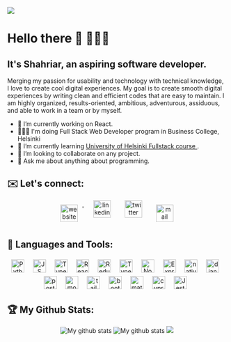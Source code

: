 ![](https://visitor-badge.laobi.icu/badge?page_id=shahsau.shahsau)
# Hello there 👋 👨🏽‍💻 
## It's Shahriar, an aspiring software developer.
Merging my passion for usability and technology with technical knowledge, I love to create cool digital experiences. ​My goal is to create smooth digital experiences by writing clean and efficient codes that are easy to maintain. I am highly organized, results-oriented, ambitious, adventurous, assiduous​, and able to work in a team or by myself.
- 🔭  I’m currently working on React.
- 👨🏽‍💻  I'm doing Full Stack Web Developer program in Business College, Helsinki
- 🌱  I’m currently learning <a href="https://fullstackopen.com/en/">University of Helsinki Fullstack course </a>. 
- 👯  I’m looking to collaborate on any project.
- 💬  Ask me about anything about programming.


## ✉️ Let's connect:
<p align="center">
 <a href="https://shahsau.herokuapp.com/" target="_blank" rel="noopener noreferrer"> <img src="https://toppng.com/uploads/preview/web-png-jpg-transparent-stock-website-icon-blue-11563644926reanjnmk6x.png" alt="website" height="40" style="vertical-align:top; margin:10px"> </a>&nbsp;&nbsp;
 <a href="https://www.linkedin.com/in/shahriar-karim-saurov-53a6ba4b/" target="_blank" rel="noopener noreferrer"> <img  src="https://www.pikpng.com/pngl/m/57-572097_linkedin-transparent-icon-linked-in-logo-with-white.png" alt="linkedin" height="40" style="vertical-align:top; margin:0px 10px"></a>&nbsp;&nbsp;
 <a href="https://twitter.com/saurov_shahriar" target="_blank" rel="noopener noreferrer"> <img  src="https://www.freepnglogos.com/uploads/twitter-logo-png/twitter-logo-vector-png-clipart-1.png" alt="twitter" height="40" style="vertical-align:top; margin:0px 10px"></a>&nbsp;&nbsp;
 <a href="mailto:shahriarksaurov@gmail.com"> <img src="https://www.freepnglogos.com/uploads/logo-gmail-png/logo-gmail-png-gmail-icon-download-png-and-vector-1.png" alt="mail" height="40" style="vertical-align:top; margin:10px"></a>
</p>
 

## 🧰 Languages and Tools:

<div align="center">

 <img src="https://img.shields.io/badge/Python-3776AB?style=for-the-badge&logo=python&logoColor=white" alt="Python" height="30" style="vertical-align:top; margin:4px">&nbsp;&nbsp;
 <img src="https://img.shields.io/badge/JavaScript-323330?style=for-the-badge&logo=javascript&logoColor=F7DF1E" alt="JS" height="30" style="vertical-align:top; margin:4px">&nbsp;&nbsp;
 <img src="https://img.shields.io/badge/C%23-239120?style=for-the-badge&logo=c-sharp&logoColor=white" alt="Typescript" height="30" style="vertical-align:top; margin:4px">&nbsp;&nbsp;
  <img src="https://img.shields.io/badge/React-20232A?style=for-the-badge&logo=react&logoColor=61DAFB" alt="React" height="30" style="vertical-align:top; margin:4px">&nbsp;&nbsp;
 <img src="https://img.shields.io/badge/redux-%23593d88.svg?style=for-the-badge&logo=redux&logoColor=white" alt="Redux" height="30" style="vertical-align:top; margin:4px">&nbsp;&nbsp;
 <img src="https://img.shields.io/badge/TypeScript-007ACC?style=for-the-badge&logo=typescript&logoColor=white" alt="Typescript" height="30" style="vertical-align:top; margin:4px">&nbsp;&nbsp;
 <img src="https://img.shields.io/badge/Node.js-339933?style=for-the-badge&logo=nodedotjs&logoColor=white" alt="Node" height="30" style="vertical-align:top; margin:4px">&nbsp;&nbsp;
 <img src="https://img.shields.io/badge/express.js-%23404d59.svg?style=for-the-badge&logo=express&logoColor=%2361DAFB" alt="Express" height="30" style="vertical-align:top; margin:4px">&nbsp;&nbsp;
  <img src="https://img.shields.io/badge/React_Native-20232A?style=for-the-badge&logo=react&logoColor=61DAFB" alt="native" height="30" style="vertical-align:top; margin:4px">&nbsp;&nbsp;
 <img src="https://img.shields.io/badge/Django-092E20?style=for-the-badge&logo=django&logoColor=white" alt="django" height="30" style="vertical-align:top; margin:4px">&nbsp;&nbsp;
 <img src="https://img.shields.io/badge/PostgreSQL-316192?style=for-the-badge&logo=postgresql&logoColor=white" alt="postgre" height="30" style="vertical-align:top; margin:4px">&nbsp;&nbsp;
 <img src="https://img.shields.io/badge/MongoDB-4EA94B?style=for-the-badge&logo=mongodb&logoColor=white" alt="mongo" height="30" style="vertical-align:top; margin:4px">&nbsp;&nbsp;
 <img src="https://img.shields.io/badge/Tailwind_CSS-38B2AC?style=for-the-badge&logo=tailwind-css&logoColor=white" alt="tailwind" height="30" style="vertical-align:top; margin:4px">&nbsp;&nbsp;
 <img src="https://img.shields.io/badge/Bootstrap-563D7C?style=for-the-badge&logo=bootstrap&logoColor=white"  alt="bootstrap" height="30" style="vertical-align:top; margin:4px">&nbsp;&nbsp;
 <img src="https://img.shields.io/badge/MUI-%230081CB.svg?style=for-the-badge&logo=material-ui&logoColor=white" alt="material-UI" height="30" style="vertical-align:top; margin:4px">&nbsp;&nbsp;
 <img src="https://img.shields.io/badge/-cypress-%23E5E5E5?style=for-the-badge&logo=cypress&logoColor=058a5e" alt="cypress" height="30" style="vertical-align:top; margin:4px">&nbsp;&nbsp;
 <img src="https://img.shields.io/badge/-jest-%23C21325?style=for-the-badge&logo=jest&logoColor=white" alt="Jest" height="30" style="vertical-align:top; margin:4px">&nbsp;&nbsp;
</div>


 ## :trophy: My Github Stats:
<div align="center">
<img src="https://github-readme-stats.vercel.app/api?username=shahsau&&show_icons=true&title_color=ffffff&icon_color=bb2acf&text_color=daf7dc&bg_color=151515" alt="My github stats" >
<img  src="https://github-readme-streak-stats.herokuapp.com?user=shahsau&theme=vue-dark&hide_border=true&date_format=M%20j%5B%2C%20Y%5D" alt="My github stats" />
<img src="https://github-readme-stats.vercel.app/api/top-langs/?username=shahsau&layout=compact&theme=dark&hide_border=true" />
 </div> 



